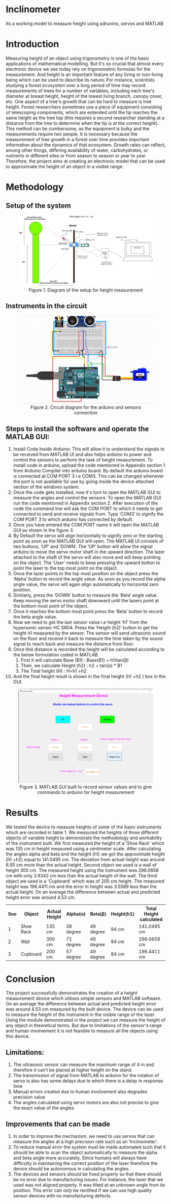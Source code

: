 # Inclinometer
Its a working model to measure height using adrunino, servos and MATLAB
<h1>Introduction</h1>
<p>
Measuring height of an object using trigonometry is one of the basic applications of mathematical modelling. But it's so crucial that almost every electronic device we see today rely on trigonometric formulas for the measurement. And height is an important feature of any living or non-living being which can be used to describe its nature. For instance, scientists studying a forest ecosystem over a long period of time may record measurements of trees for a number of variables, including each tree's diameter at breast height, height of the lowest living branch, canopy cover, etc. One aspect of a tree's growth that can be hard to measure is tree height. Forest researchers sometimes use a piece of equipment consisting of telescoping components, which are extended until the tip reaches the same height as the tree top (this requires a second researcher standing at a distance from the tree to determine when the tip is at the correct height). This method can be cumbersome, as the equipment is bulky and the measurements require two people. 
It is necessary because the measurement of tree growth in a forest over time provides important information about the dynamics of that ecosystem. Growth rates can reflect, among other things, differing availability of water, carbohydrates, or nutrients in different sites or from season to season or year to year. 
Therefore, the project aims at creating an electronic model that can be used to approximate the height of an object in a visible range. 

</p>
<h1>Methodology</h1>
<h2>Setup of the system</h2>
<figure style="text-align: center;">
    <img src='images/Flow Chart of the Project setup.jpg' />
    <figcaption>Figure 1. Diagram of the setup for height measurement</figcaption>
</figure>

<h2>Instruments in the circuit</h2>
<figure style="text-align: center;">
    <img src='images/Circuit_Diagram.png' />
    <figcaption>Figure 2. Circuit diagram for the arduino and sensors connection</figcaption>
</figure>

<h2>Steps to install the software and operate the MATLAB GUI:</h2>


<ol>
  <li>Install Code Inside Arduino: This will allow it to understand the signals to be received from MATLAB UI and also helps arduino to power and  control  the sensors to perform the task of height measurement.
To install code in arduino, upload the code mentioned in Appendix section 1 from Arduino Compiler into arduino board. By default the arduino board is connected at COM PORT 3 i.e COM3. This can be changed whenever the port is not available for use by going inside the device attached section of the windows system. 
</li>
  <li>Once the code gets installed, now it's turn to open the MATLAB GUI to  measure the angles and control the sensors. To open the MATLAB GUI run the code mentioned in Appendix section 2. After execution of the code the command line will ask the COM PORT to which it needs to get connected to send and receive signals from. 
Type ‘COM3’ to signify the COM PORT 3 to which arduino has connected by default.
</li>
  <li>Once you have entered the COM PORT name it will open the MATLAB GUI as shown in the figure 3.</li>
   <li>By Default the servo will align horizontally to signify zero or the starting point as soon as the MATLAB GUI will open. 
The MATLAB UI consists of two buttons, ‘UP’ and ‘DOWN’. The ‘UP’ button will allow the signal arduino to move the servo motor shaft in the upward direction. The lazer attached to the shaft of the servo will also move and will keep pointing on the object. The ‘User’ needs to keep pressing the upward button to point the laser to the top most point on the object.
</li>
<li>
  Once the lazer points to the top most position on the object press the ‘Alpha’ button to record the angle value. 
As soon as you record the alpha angle value, the servo will again align automatically to horizontal zero position.

</li>
<li>Similarly, press the ‘DOWN’ button to measure the ‘Beta’ angle value. Keep moving the servo motor shaft downward until the lazers point at the bottom most point of the object. 
</li>
<li>
Once it reaches the bottom most point press the ‘Beta’ button to record the beta angle value.
</li>
<li>
 Now we need to get the last sensor value i.e height ‘h1’ from the hypersonic sensor  HC SR04. Press the ‘Height (h2)’ button to get the height h1 measured by the sensor. The sensor will send ultrasonic sound on the floor and receive it back to measure the time taken by the sound signal to reach back and measure the distance from floor.

</li>
 <li>
     Once this distance is recorded the height will be calculated according to the below formulation coded in MATLAB.  
     <ol>
       <li>First it will calculate Base (B1) : Base(B1) = h1/tan(&beta;)
</li>
       <li>Then, we calculate  Height (h2) : h2 = tan(&alpha;) * B1</li>
       <li>The Total height (H) : H=h1 +h2</li>
     </ol>
 </li>
 <li>
    And the final height result is shown in the final height (h1 +h2 ) box in the GUI.
  </li>
</ol> 
<figure style="text-align: center;">
    <img src='images/UI_screen.png' />
    <figcaption>Figure 3. MATLAB GUI built to record sensor values and to give commands to arduino for height measurement</figcaption>
</figure>

<h1>Results</h1>


<p>
We tested the device to measure heights of some of the basic instruments which are recorded in table 1. We measured the heights of three different objects of variable height to demonstrate the methodology and workability of the instrument built. 
We first measured the height of a 'Shoe Rack' which was 135 cm in height measured using a centimeter scale. After calculating the angles alpha and beta and the height (h1) we got the approximate height (h1 +h2) equal to 141.0495 cm. The deviation from actual height was around 6.95 cm more than the actual height.
Second object we used is a wall of height 300 cm. The measured height using the instrument was 296.0658 cm with only 3.9342 cm less than the actual height of the wall.
The third object we used is a 'Cupboard' which was of 200 cm height. The measured height was 196.4411 cm and the error in height was 3.5589 less than the actual height.
On an average the difference between actual and predicted height error was around 4.53 cm.

</p>

<table>
  <tr>
    <th>Sno</th>
    <th>Object</th>
    <th>Actual Height</th>
    <th>Alpha(&alpha;)</th>
    <th>Beta(&beta;)</th>
    <th>Height(h1)</th>
    <th>Total Height calculated</th>
  </tr>
  <tr>
    <td>1</td>
    <td>Shoe Rack</td>
    <td>135 cm</td>
    <td>38 degree</td>
    <td>49 degree</td>
    <td>84 cm</td>
    <td>141.0495 cm</td>
    
  </tr>
  <tr>
    <td>2</td>
    <td>Wall</td>
    <td>300 cm</td>
    <td>71 degree</td>
    <td>49 degree</td>
    <td>84 cm</td>
    <td>296.0658 cm</td>
  </tr>
    <tr>
    <td>3</td>
    <td>Cupboard</td>
    <td>200 cm</td>
    <td>57 degree</td>
    <td>49 degree</td>
    <td>84 cm</td>
    <td>196.4411 cm</td>
  </tr>
  </table>

<h1>Conclusion</h1>
The project successfully demonstrates the creation of a height measurement device which utilises simple sensors and MATLAB software. On an average the difference between actual and predicted height error was around 4.53 cm measured by the built device. The device can be used to measure the height of the instrument in the visible range of the lazer. Using the module demonstrated in the project we can measure the height of any object in theoretical terms. But due to limitations of the sensor's range and human involvement it is not feasible to measure all the objects using this device. 

<h2>Limitations:</h2>
<ol>
<li>The ultrasonic sensor can measure the maximum range of 4 m and therefore it can’t be placed at higher height on the stand. </li>
<li>The transmission of signal from MATLAB to arduino for the rotation of servo is also has some delays due to which there is a delay in response time</li>
<li>Manual errors created due to human involvement also degrades precision value</li>
<li>The angles calculated using servo motors are also not precise to give the exact value of the angles.</li>

</ol>

<h2>Improvements that can be made </h2>
<ol>
<li>In order to improve the mechanism, we need to use servos that can measure the angles at a high precision rate such as an ‘Inclinometer’.</li>
<li>To reduce manual error the system must be made automated such that it should be able to scan the object automatically to measure the alpha and beta angle more accurately. Since humans will always have difficulty in maintaining the correct position of the laser therefore the device should be autonomous in calculating the angles.</li>
<li>The devices and sensors should be fixed properly so that there should be no error due to manufacturing issues. For instance, the laser that we used was not aligned properly. It was tilted at an unknown angle from its position. This error can only be rectified if we can use high quality sensor devices with no manufacturing defects.</li>
</ol>

